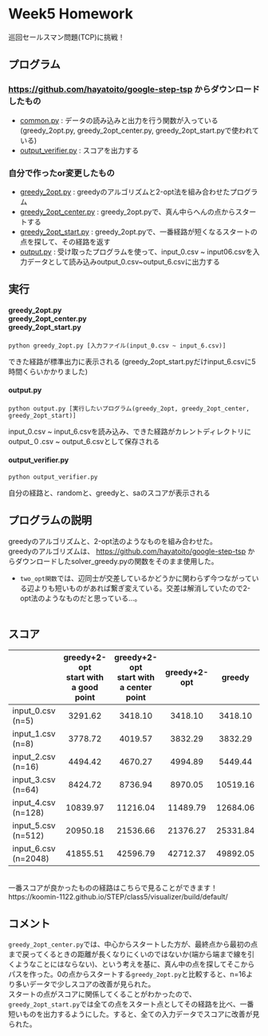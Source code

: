 # Week5 Homework
巡回セールスマン問題(TCP)に挑戦！

## プログラム
### https://github.com/hayatoito/google-step-tsp からダウンロードしたもの
- [common.py](https://github.com/koomin-1122/STEP/blob/main/class5/common.py) : データの読み込みと出力を行う関数が入っている(greedy_2opt.py, greedy_2opt_center.py, greedy_2opt_start.pyで使われている)
- [output_verifier.py](https://github.com/koomin-1122/STEP/blob/main/class5/output_verifier.py) : スコアを出力する

### 自分で作ったor変更したもの
- [greedy_2opt.py](https://github.com/koomin-1122/STEP/blob/main/class5/greedy_2opt.py) : greedyのアルゴリズムと2-opt法を組み合わせたプログラム
- [greedy_2opt_center.py](https://github.com/koomin-1122/STEP/blob/main/class5/greedy_2opt_center.py) : greedy_2opt.pyで、真ん中らへんの点からスタートする
- [greedy_2opt_start.py](https://github.com/koomin-1122/STEP/blob/main/class5/greedy_2opt_start.py) : greedy_2opt.pyで、一番経路が短くなるスタートの点を探して、その経路を返す
- [output.py](https://github.com/koomin-1122/STEP/blob/main/class5/output.py) : 受け取ったプログラムを使って、input_0.csv ~ input06.csvを入力データとして読み込みoutput_0.csv~output_6.csvに出力する


## 実行
#### greedy_2opt.py<br>greedy_2opt_center.py<br>greedy_2opt_start.py

```
python greedy_2opt.py [入力ファイル(input_0.csv ~ input_6.csv)]
```
できた経路が標準出力に表示される
(greedy_2opt_start.pyだけinput_6.csvに5時間くらいかかりました)

#### output.py

```
python output.py [実行したいプログラム(greedy_2opt, greedy_2opt_center, greedy_2opt_start)]
```
input_0.csv ~ input_6.csvを読み込み、できた経路がカレントディレクトリにoutput_０.csv ~ output_6.csvとして保存される<br>


#### output_verifier.py
```
python output_verifier.py 
```
自分の経路と、randomと、greedyと、saのスコアが表示される

## プログラムの説明
greedyのアルゴリズムと、2-opt法のようなものを組み合わせた。<br>
greedyのアルゴリズムは、 https://github.com/hayatoito/google-step-tsp からダウンロードしたsolver_greedy.pyの関数をそのまま使用した。<br>
- `two_opt関数`では、辺同士が交差しているかどうかに関わらず今つながっている辺よりも短いものがあれば繋ぎ変えている。交差は解消していたので2-opt法のようなものだと思っている...。
<br><br>
## スコア
|                     |greedy+2-opt <br>start with a good point|greedy+2-opt<br>start with a center point| greedy+2-opt | greedy | Simulated Annealing | 
| ---------------     | :-------------------------------------------: | :-------------------------------------------:| :-----------------: | :----: | :-----------------: | 
| input_0.csv (n=5)   |3291.62|3418.10|3418.10              |3418.10 |3291.62              | 
| input_1.csv (n=8)   |3778.72|4019.57|3832.29              |3832.29 |3778.72              | 
| input_2.csv (n=16)  |4494.42|4670.27|4994.89              |5449.44 |4494.42              | 
| input_3.csv (n=64)  |8424.72|8736.94|8970.05              |10519.16|8150.91              | 
| input_4.csv (n=128) |10839.97|11216.04|11489.79             |12684.06|10675.29             | 
| input_5.csv (n=512) |20950.18|21536.66| 21376.27            |25331.84|21119.55             | 
| input_6.csv (n=2048)|41855.51|42596.79| 42712.37            |49892.05|44393.89             | 
<br>
一番スコアが良かったものの経路はこちらで見ることができます！<br>
https://koomin-1122.github.io/STEP/class5/visualizer/build/default/


## コメント
`greedy_2opt_center.py`では、中心からスタートした方が、最終点から最初の点まで戻ってくるときの距離が長くなりにくいのではないか(端から端まで線を引くようなことにはならない)、という考えを基に、真ん中の点を探してそこからパスを作った。0の点からスタートする`greedy_2opt.py`と比較すると、n=16より多いデータで少しスコアの改善が見られた。<br>
スタートの点がスコアに関係してくることがわかったので、`greedy_2opt_start.py`では全ての点をスタート点としてその経路を比べ、一番短いものを出力するようにした。すると、全ての入力データでスコアに改善が見られた。
